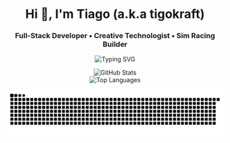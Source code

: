 <h1 align="center">Hi 👋, I'm Tiago (a.k.a tigokraft)</h1>
<h3 align="center">Full-Stack Developer • Creative Technologist • Sim Racing Builder</h3>

<p align="center">
  <img src="https://readme-typing-svg.herokuapp.com?font=Fira+Code&pause=1000&color=91C2FF&center=true&vCenter=true&multiline=true&lines=Full-stack+developer+from+Portugal;Building+beautiful+UIs+with+Next.js+and+React;Always+shipping+and+always+learning..." alt="Typing SVG" />
</p>

<p align="center">
  <img src="https://github-readme-stats.vercel.app/api?username=tigokraft&show_icons=true&theme=radical" alt="GitHub Stats" />
  <br />
  <img src="https://github-readme-stats.vercel.app/api/top-langs/?username=tigokraft&layout=compact&theme=radical" alt="Top Languages" />
</p>

<p align="center">
  <img src="https://raw.githubusercontent.com/tigokraft/tigokraft/output/github-contribution-grid-snake.svg" alt="snake animation" />
</p>
